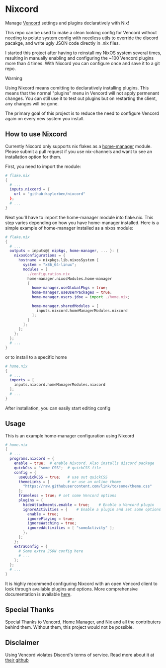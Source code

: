 # Nixcord
Manage [Vencord](https://github.com/Vendicated/Vencord) settings and plugins declaratively with Nix!

This repo can be used to make a clean looking config for Vencord
without needing to polute system config with needless utils to
override the discord pacakge, and write ugly JSON code directly
in .nix files.

I started this project after having to reinstall my NixOS system
several times, resulting in manually enabling and configuring the
~100 Vencord plugins more than 4 times. With Nixcord you can
configure once and save it to a git repo.

>[!WARNING]
> Using Nixcord means comitting to declaratively installing plugins.
> This means that the normal "plugins" menu in Vencord will not
> apply permenant changes. You can still use it to test out plugins
> but on restarting the client, any changes will be gone.
>
> The primary goal of this project is to reduce the need to configure
> Vencord again on every new system you install.

## How to use Nixcord
Currently Nixcord only supports nix flakes as a [home-manager](https://github.com/nix-community/home-manager) module.
Please submit a pull request if you use nix-channels and want
to see an installation option for them.

First, you need to import the module:
```nix
# flake.nix
{
  # ...
  inputs.nixcord = {
    url = "github:kaylorben/nixcord"
  };
  # ...
}
```
Next you'll have to import the home-manager module into flake.nix.
This step varies depending on how you have home-manager installed.
Here is a simple example of home-manager installed as a nixos module:
```nix
# flake.nix
{
  # ...
  outputs = inputs@{ nipkgs, home-manager, ... }: {
    nixosConfigurations = {
      hostname = nixpkgs.lib.nixosSystem {
        system = "x86_64-linux";
        modules = [
          ./configuration.nix
          home-manager.nixosModules.home-manager
          {
            home-manager.useGlobalPkgs = true;
            home-manager.useUserPackages = true;
            home-manager.users.jdoe = import ./home.nix;

            home-manager.sharedModules = [
              inputs.nixcord.homeManagerModules.nixcord
            ];
          }
        ];
      };
    };
  };
  # ...
}
```
or to install to a specific home
```nix
# home.nix
{
  # ...
  imports = [
    inputs.nixcord.homeManagerModules.nixcord
  ];
  # ...
}
```
After installation, you can easily start editing config
## Usage
This is an example home-manager configuration using Nixcord
```nix
# home.nix
{
  # ...
  programs.nixcord = {
    enable = true;  # enable Nixcord. Also installs discord package
    quickCss = "some CSS";  # quickCSS file
    config = {
      useQuickCSS = true;   # use out quickCSS
      themeLinks = [        # or use an online theme
        "https://raw.githubusercontent.com/link/to/some/theme.css"
      ];
      frameless = true; # set some Vencord options
      plugins = {
        hideAttachments.enable = true;    # Enable a Vencord plugin
        ignoreActivities = {    # Enable a plugin and set some options
          enable = true;
          ignorePlaying = true;
          ignoreWatching = true;
          ignoredActivities = [ "someActivity" ];
        };
      };
    };
    extraConfig = {
      # Some extra JSON config here
      # ...
    };
  };
  # ...
}
```

It is highly recommend configuring Nixcord with an open Vencord client
to look through available plugins and options. More comprehensive
documentation is available [here](docs/INDEX.md).

## Special Thanks
Special Thanks to [Vencord](https://github.com/Vendicated/Vencord), [Home Manager](https://github.com/nix-community/home-manager), and [Nix](https://nixos.org/) and all the
contributers behind them. Without them, this project would
not be possible.

## Disclaimer
Using Vencord violates Discord's terms of service. Read more about
it at [their github](https://github.com/Vendicated/Vencord)
